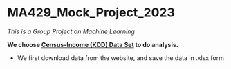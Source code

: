 # MA429_Mock_Project_2023

*This is a Group Project on Machine Learning*

**We choose [Census-Income (KDD) Data Set](https://archive.ics.uci.edu/ml/datasets/Census-Income+%28KDD%29) to do analysis.**

* We first download data from the website, and save the data in .xlsx form
